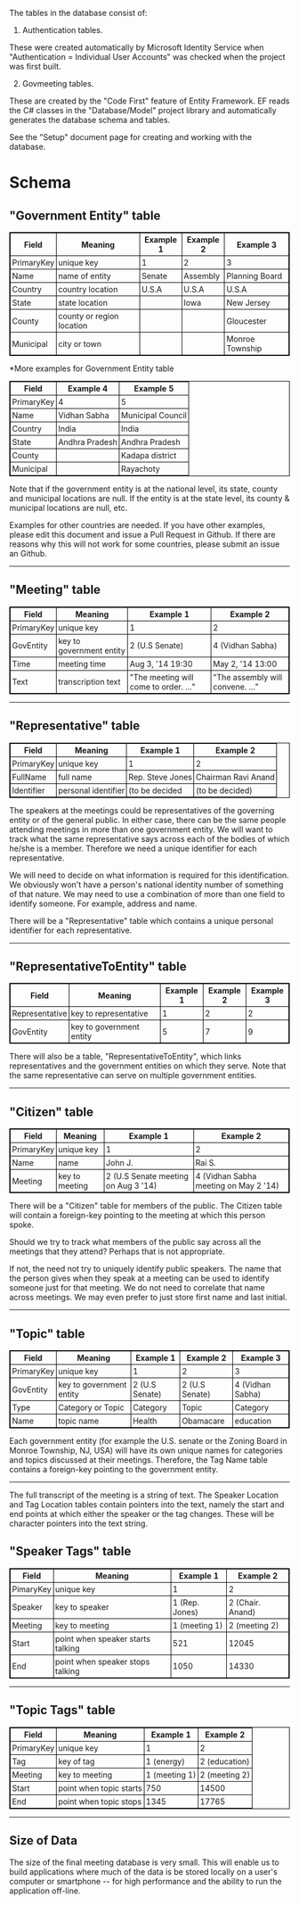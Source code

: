 <style>
  table {
  font-size: 100%;
}

table, th, td {
  border: 1px solid black;
  border-collapse: collapse;
  font-weight: normal;
}
th, td {
  padding: 3px;
}
th {
  text-align: left;
}
th {
  text-align: center;
  font-weight: bold;
}
</style>

The tables in the database consist of:

1. Authentication tables.

These were created automatically by Microsoft Identity Service when "Authentication = Individual User Accounts" was checked when the project was first built.

2. Govmeeting tables.

These are created by the "Code First" feature of Entity Framework. EF reads the C# classes in the "Database/Model" project library and automatically generates the database schema and tables.

See the "Setup" document page for creating and working with the database.

# Schema

## "Government Entity" table

<table>
<tr><th>Field</th><th>Meaning</th><th>Example 1</th><th>Example 2</th><th>Example 3</th></tr>
<tr><td>PrimaryKey</td><td>unique key</td><td>1</td><td>2</td><td>3</td></tr>
<tr><td>Name</td><td>name of entity</td><td>Senate</td><td>Assembly</td><td>Planning Board</td></tr>
<tr><td>Country</td><td>country location</td><td>U.S.A</td><td>U.S.A</td><td>U.S.A</td></tr>
<tr><td>State</td><td>state location</td><td></td><td>Iowa</td><td>New Jersey</td></tr>
<tr><td>County</td><td>county or region location</td><td></td><td></td><td>Gloucester</td></tr>
<tr><td>Municipal</td><td>city or town</td><td></td><td></td><td>Monroe Township</td></tr>
</table>

*More examples for Government Entity table

<table>
<tr><th>Field</th><th>Example 4</th><th>Example 5</th></tr>
<tr><td>PrimaryKey</td><td>4</td><td>5</td></tr> 
<tr><td>Name</td><td>Vidhan Sabha</td><td>Municipal Council</td></tr>
<tr><td>Country</td><td>India</td><td>India</td></tr>
<tr><td>State</td><td>Andhra Pradesh</td><td>Andhra Pradesh</td></tr>
<tr><td>County</td><td></td><td>Kadapa district</td></tr>
<tr><td>Municipal</td><td></td><td>Rayachoty</td></tr>
</table>

Note that if the government entity is at the national level, its state, county and municipal locations are null. If the entity is at the state level, its county & municipal locations are null, etc.

Examples for other countries are needed. If you have other examples, please edit this document and issue a Pull Request in Github. If there are reasons why this will not work for some countries, please submit an issue an Github.

___

## "Meeting" table

<table>
<tr><th>Field</th><th>Meaning</th><th>Example 1</th><th>Example 2</th></tr>
<tr><td>PrimaryKey</td><td>unique key</td><td>1</td><td>2</td></tr>
<tr><td>GovEntity</td><td>key to government entity</td><td>2 (U.S Senate)</td><td>4 (Vidhan Sabha)</td></tr>
<tr><td>Time</td><td>meeting time</td><td>Aug 3, '14 19:30</td><td>May 2, '14 13:00</td></tr>
<tr><td>Text</td><td>transcription text</td><td>"The meeting will come to order. ..."</td><td>"The assembly will convene. ..."</td></tr>
</table>

___

## "Representative" table

<table>
<tr><th>Field</th><th>Meaning</th><th>Example 1</th><th>Example 2</th></tr>
<tr><td>PrimaryKey</td><td>unique key</td><td>1</td><td>2</td></tr>
<tr><td>FullName</td><td>full name</td><td>Rep. Steve Jones</td><td>Chairman Ravi Anand</td></tr>
<tr><td>Identifier</td><td>personal identifier</td><td>(to be decided</td><td>(to be decided)</td></tr>
</table>

The speakers at the meetings could be representatives of the governing entity or of the general public. In either case, there can be the same people attending meetings in more than one government entity. We will want to track  what the same representative says across each of the bodies of which he/she is a member. Therefore we need a unique identifier for each representative.

We will need to decide on what information is required for this identification. We obviously won't have a person's national identity number of something of that nature. We may need to use a combination of more than one field to identify someone. For example, address and name.

There will be a "Representative" table which contains a unique personal identifier for each representative.

___

## "RepresentativeToEntity" table

<table>
<tr><th>Field</th><th>Meaning</th><th>Example 1</th><th>Example 2</th><th>Example 3</th></tr>
<tr><td>Representative</td><td>key to representative</td><td>1</td><td>2</td><td>2</td></tr>
<tr><td>GovEntity</td><td>key to government entity</td><td> 5</td><td> 7</td><td> 9</td></tr>
</table>

There will also be a table, "RepresentativeToEntity", which links representatives and the government entities on which they serve. Note that the same representative can serve on multiple government entities.

___

## "Citizen" table

<table>
<tr><th>Field</th><th>Meaning</th><th>Example 1</th><th>Example 2</th></tr>
<tr><td>PrimaryKey</td><td>unique key</td><td>1</td><td>2</td></tr>
<tr><td>Name</td><td>name</td><td>John J.</td><td>Rai S.</td></tr>
<tr><td>Meeting</td><td>key to meeting</td><td>2 (U.S Senate meeting on Aug 3 '14)</td><td>4 (Vidhan Sabha meeting on May 2 '14)</td></tr>
</table>

There will be a "Citizen" table for members of the public. The Citizen table will contain a foreign-key pointing to the meeting at which this person spoke.

Should we try to track what members of the public say across all the meetings that they attend? Perhaps that is not appropriate.

 If not, the need not try to uniquely identify public speakers. The name that the person gives when they speak at a meeting can be used to identify someone just for that meeting. We do not need to correlate that name across meetings. We may even prefer to just store first name and last initial.


___

## "Topic" table

<table>
<tr><th>Field</th><th>Meaning</th><th>Example 1</th><th>Example 2</th><th>Example 3</th></tr>
<tr><td>PrimaryKey</td><td>unique key</td><td>1</td><td>2</td><td>3</td></tr>
<tr><td>GovEntity</td><td>key to government entity</td><td>2 (U.S Senate)</td><td>2 (U.S Senate)</td><td>4 (Vidhan Sabha)</td></tr>
<tr><td>Type</td><td>Category or Topic</td><td>Category</td><td>Topic</td><td>Category</td></tr>
<tr><td>Name</td><td>topic name</td><td>Health</td><td>Obamacare</td><td>education</td></tr>
</table>

Each government entity (for example the U.S. senate or the Zoning Board in Monroe Township, NJ, USA) will have its own unique names for categories and topics discussed at their meetings. Therefore, the Tag Name table contains a foreign-key pointing to the government entity.


___

The full transcript of the meeting is a string of text. The Speaker Location and Tag Location tables contain pointers into the text, namely the start and end points at which either the speaker or the tag changes. These will be character pointers into the text string.

## "Speaker Tags" table

<table>
<tr><th>Field</th><th>Meaning</th><th>Example 1</th><th>Example 2</th></tr>
<tr><td>PimaryKey</td><td>unique key</td><td>1</td><td>2</td></tr>
<tr><td>Speaker</td><td>key to speaker</td><td>1 (Rep. Jones)</td><td>2 (Chair. Anand)</td></tr>
<tr><td>Meeting</td><td>key to meeting</td><td>1 (meeting 1)</td><td>2 (meeting 2)</td></tr>
<tr><td>Start</td><td>point when speaker starts talking</td><td>521</td><td>12045</td></tr>
<tr><td>End</td><td>point when speaker stops talking</td><td>1050</td><td>14330</td></tr>
</table>

___

## "Topic Tags" table

<table>
<tr><th>Field</th><th>Meaning</th><th>Example 1</th><th>Example 2</th></tr>
<tr><td>PrimaryKey</td><td>unique key</td><td>1</td><td>2</td></tr>
<tr><td>Tag</td><td>key of tag</td><td>1 (energy)</td><td>2 (education)</td></tr>
<tr><td>Meeting</td><td>key to meeting</td><td>1 (meeting 1)</td><td>2 (meeting 2)</td></tr>
<tr><td>Start</td><td>point when topic starts</td><td>750</td><td>14500</td></tr>
<tr><td>End</td><td>point when topic stops</td><td>1345</td><td>17765</td></tr>
</table>

___

## Size of Data

The size of the final meeting database is very small. This will enable us to build applications where much of the data is be stored locally on a user's computer or smartphone -- for high performance and the ability to run the application off-line.
